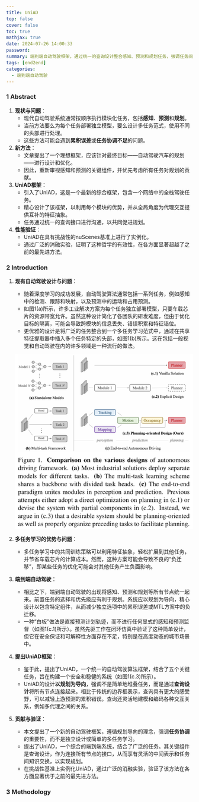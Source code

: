 ```yaml
---
title: UniAD
top: false
cover: false
toc: true
mathjax: true
date: 2024-07-26 14:00:33
password:
summary: 端到端自动驾驶框架，通过统一的查询设计整合感知、预测和规划任务，强调任务间的协调和互补。
tags: [end2end]
categories: 
  - 端到端自动驾驶
---
```


### 1 Abstract

1. **现状与问题**：
   - 现代自动驾驶系统通常按顺序执行模块化任务，包括**感知**、**预测**和**规划**。
   - 当前方法要么为每个任务部署独立模型，要么设计多任务范式，使用不同的头部进行处理。
   - 这些方法可能会遇到**累积误差**或**任务协调不足**的问题。
2. **新方法**：
   - 文章提出了一个理想框架，应该针对最终目标——自动驾驶汽车的规划——进行设计和优化。
   - 因此，重新审视感知和预测的关键组件，并优先考虑所有任务对规划的贡献。
3. **UniAD框架**：
   - 引入了UniAD，这是一个最新的综合框架，包含一个网络中的全栈驾驶任务。
   - 精心设计了该框架，以利用每个模块的优势，并从全局角度为代理交互提供互补的特征抽象。
   - 任务通过统一的查询接口进行沟通，以共同促进规划。
4. **性能验证**：
   - UniAD在具有挑战性的nuScenes基准上进行了实例化。
   - 通过广泛的消融实验，证明了这种哲学的有效性，在各方面显著超越了之前的最先进方法。

### 2 Introduction

1. **现有自动驾驶设计与问题**：
   
   - 随着深度学习的成功发展，自动驾驶算法通常包括一系列任务，例如感知中的检测、跟踪和映射，以及预测中的运动和占用预测。
   - 如图1(a)所示，许多工业解决方案为每个任务独立部署模型，只要车载芯片的资源带宽允许。虽然这种设计简化了各团队的研发难度，但由于优化目标的隔离，可能会导致跨模块的信息丢失、错误积累和特征错位。
   - 更优雅的设计是将广泛的任务整合到一个多任务学习范式中，通过在共享特征提取器中插入多个任务特定的头部，如图1(b)所示。这在包括一般视觉和自动驾驶在内的许多领域是一种流行的做法。
   
   <img src="./UniAD/image-20240726155822249.png" alt="Fig.1 Comparison on the various designs of autonomous
   driving framework" style="zoom:50%;" />
   
2. **多任务学习的优势与问题**：
   - 多任务学习中的共同训练策略可以利用特征抽象，轻松扩展到其他任务，并节省车载芯片的计算成本。然而，这种方案可能会导致不良的“负迁移”，即某些任务的优化可能会对其他任务产生负面影响。
   
3. **端到端自动驾驶**：
   
   - 相比之下，端到端自动驾驶的出现将感知、预测和规划等所有节点统一起来。前置任务的选择和优先级应有利于规划。系统应以规划为导向，精心设计以包含特定组件，从而减少独立选项中的累积误差或MTL方案中的负迁移。
   - 一种“白板”做法是直接预测计划轨迹，而不进行任何显式的感知和预测监督（如图1(c.1)所示）。虽然先驱工作在闭环仿真中验证了这种简单设计，但它在安全保证和可解释性方面存在不足，特别是在高度动态的城市场景中。
   
4. **提出UniAD框架**：
   - 鉴于此，提出了UniAD，一个统一的自动驾驶算法框架，结合了五个关键任务，旨在构建一个安全和稳健的系统（如图1(c.3)所示）。
   - UniAD的设计**以规划为导向**，强调不是简单地堆叠任务，而是通过**查询设计**将所有节点连接起来。相比于传统的边界框表示，查询具有更大的感受野，可以减轻上游预测的累积错误。查询还灵活地建模和编码各种交互关系，例如多代理之间的关系。

5. **贡献与验证**：
   
   - 本文提出了一个新的自动驾驶框架，遵循规划导向的理念，强调**任务协调**的重要性，而不是独立设计或简单的多任务学习。
   - 提出了UniAD，一个综合的端到端系统，结合了广泛的任务。其关键组件是查询设计，作为连接所有节点的接口，从而享有灵活的中间表示和任务间知识交换，以实现规划。
   - 在挑战性基准上实例化UniAD，通过广泛的消融实验，验证了该方法在各方面显著优于之前的最先进方法。



### 3 Methodology

 
